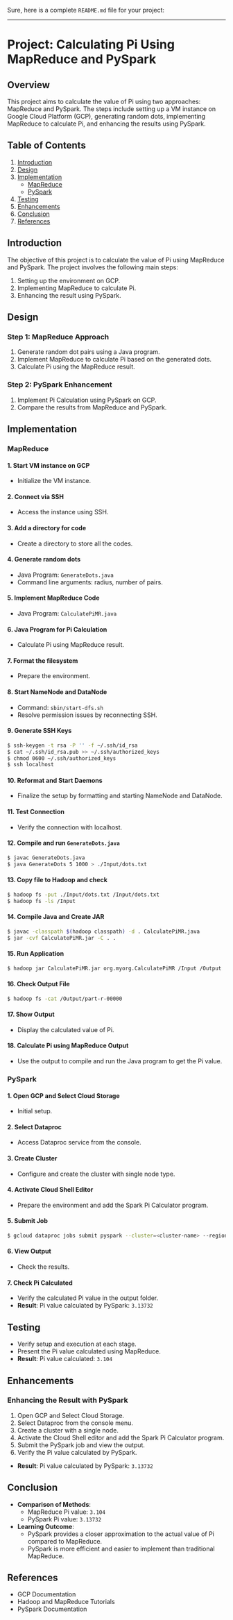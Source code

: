 Sure, here is a complete `README.md` file for your project:

---

# Project: Calculating Pi Using MapReduce and PySpark

## Overview
This project aims to calculate the value of Pi using two approaches: MapReduce and PySpark. The steps include setting up a VM instance on Google Cloud Platform (GCP), generating random dots, implementing MapReduce to calculate Pi, and enhancing the results using PySpark.

## Table of Contents
1. [Introduction](#introduction)
2. [Design](#design)
3. [Implementation](#implementation)
   - [MapReduce](#mapreduce)
   - [PySpark](#pyspark)
4. [Testing](#testing)
5. [Enhancements](#enhancements)
6. [Conclusion](#conclusion)
7. [References](#references)

## Introduction
The objective of this project is to calculate the value of Pi using MapReduce and PySpark. The project involves the following main steps:
1. Setting up the environment on GCP.
2. Implementing MapReduce to calculate Pi.
3. Enhancing the result using PySpark.

## Design
### Step 1: MapReduce Approach
1. Generate random dot pairs using a Java program.
2. Implement MapReduce to calculate Pi based on the generated dots.
3. Calculate Pi using the MapReduce result.

### Step 2: PySpark Enhancement
1. Implement Pi Calculation using PySpark on GCP.
2. Compare the results from MapReduce and PySpark.

## Implementation

### MapReduce
#### 1. Start VM instance on GCP
- Initialize the VM instance.

#### 2. Connect via SSH
- Access the instance using SSH.

#### 3. Add a directory for code
- Create a directory to store all the codes.

#### 4. Generate random dots
- Java Program: `GenerateDots.java`
- Command line arguments: radius, number of pairs.

#### 5. Implement MapReduce Code
- Java Program: `CalculatePiMR.java`

#### 6. Java Program for Pi Calculation
- Calculate Pi using MapReduce result.

#### 7. Format the filesystem
- Prepare the environment.

#### 8. Start NameNode and DataNode
- Command: `sbin/start-dfs.sh`
- Resolve permission issues by reconnecting SSH.

#### 9. Generate SSH Keys
```bash
$ ssh-keygen -t rsa -P '' -f ~/.ssh/id_rsa
$ cat ~/.ssh/id_rsa.pub >> ~/.ssh/authorized_keys
$ chmod 0600 ~/.ssh/authorized_keys
$ ssh localhost
```

#### 10. Reformat and Start Daemons
- Finalize the setup by formatting and starting NameNode and DataNode.

#### 11. Test Connection
- Verify the connection with localhost.

#### 12. Compile and run `GenerateDots.java`
```bash
$ javac GenerateDots.java
$ java GenerateDots 5 1000 > ./Input/dots.txt
```

#### 13. Copy file to Hadoop and check
```bash
$ hadoop fs -put ./Input/dots.txt /Input/dots.txt
$ hadoop fs -ls /Input
```

#### 14. Compile Java and Create JAR
```bash
$ javac -classpath $(hadoop classpath) -d . CalculatePiMR.java
$ jar -cvf CalculatePiMR.jar -C . .
```

#### 15. Run Application
```bash
$ hadoop jar CalculatePiMR.jar org.myorg.CalculatePiMR /Input /Output
```

#### 16. Check Output File
```bash
$ hadoop fs -cat /Output/part-r-00000
```

#### 17. Show Output
- Display the calculated value of Pi.

#### 18. Calculate Pi using MapReduce Output
- Use the output to compile and run the Java program to get the Pi value.

### PySpark
#### 1. Open GCP and Select Cloud Storage
- Initial setup.

#### 2. Select Dataproc
- Access Dataproc service from the console.

#### 3. Create Cluster
- Configure and create the cluster with single node type.

#### 4. Activate Cloud Shell Editor
- Prepare the environment and add the Spark Pi Calculator program.

#### 5. Submit Job
```bash
$ gcloud dataproc jobs submit pyspark --cluster=<cluster-name> --region=<region> spark_pi.py
```

#### 6. View Output
- Check the results.

#### 7. Check Pi Calculated
- Verify the calculated Pi value in the output folder.
- **Result**: Pi value calculated by PySpark: `3.13732`

## Testing
- Verify setup and execution at each stage.
- Present the Pi value calculated using MapReduce.
- **Result**: Pi value calculated: `3.104`

## Enhancements
### Enhancing the Result with PySpark
1. Open GCP and Select Cloud Storage.
2. Select Dataproc from the console menu.
3. Create a cluster with a single node.
4. Activate the Cloud Shell editor and add the Spark Pi Calculator program.
5. Submit the PySpark job and view the output.
6. Verify the Pi value calculated by PySpark.
- **Result**: Pi value calculated by PySpark: `3.13732`

## Conclusion
- **Comparison of Methods**:
  - MapReduce Pi value: `3.104`
  - PySpark Pi value: `3.13732`
- **Learning Outcome**:
  - PySpark provides a closer approximation to the actual value of Pi compared to MapReduce.
  - PySpark is more efficient and easier to implement than traditional MapReduce.

## References
- GCP Documentation
- Hadoop and MapReduce Tutorials
- PySpark Documentation


